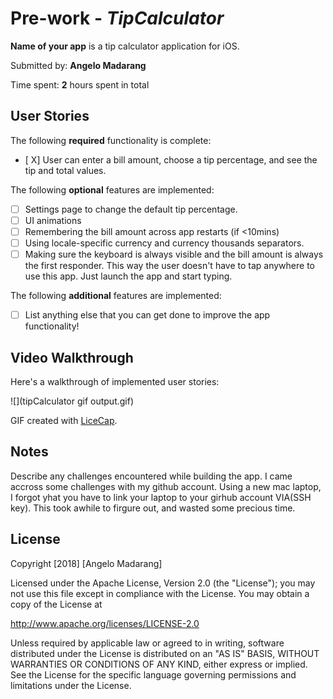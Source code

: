 # Pre-work - *TipCalculator*

**Name of your app** is a tip calculator application for iOS.

Submitted by: **Angelo Madarang**

Time spent: **2** hours spent in total

## User Stories

The following **required** functionality is complete:

* [ X] User can enter a bill amount, choose a tip percentage, and see the tip and total values.

The following **optional** features are implemented:
* [ ] Settings page to change the default tip percentage.
* [ ] UI animations
* [ ] Remembering the bill amount across app restarts (if <10mins)
* [ ] Using locale-specific currency and currency thousands separators.
* [ ] Making sure the keyboard is always visible and the bill amount is always the first responder. This way the user doesn't have to tap anywhere to use this app. Just launch the app and start typing.

The following **additional** features are implemented:

- [ ] List anything else that you can get done to improve the app functionality!

## Video Walkthrough 

Here's a walkthrough of implemented user stories:

![](tipCalculator gif output.gif)

GIF created with [LiceCap](http://www.cockos.com/licecap/).

## Notes

Describe any challenges encountered while building the app.
I came accross some challenges with my github account. Using a new mac laptop, I forgot yhat you have to link your laptop to your girhub account VIA(SSH key). This took awhile to firgure out, and wasted some precious time. 

## License

Copyright [2018] [Angelo Madarang]

Licensed under the Apache License, Version 2.0 (the "License");
you may not use this file except in compliance with the License.
You may obtain a copy of the License at

http://www.apache.org/licenses/LICENSE-2.0

Unless required by applicable law or agreed to in writing, software
distributed under the License is distributed on an "AS IS" BASIS,
WITHOUT WARRANTIES OR CONDITIONS OF ANY KIND, either express or implied.
See the License for the specific language governing permissions and
limitations under the License.
